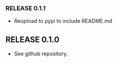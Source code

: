 ### RELEASE 0.1.1

  - Reupload to pypi to include README.md

## RELEASE 0.1.0

  - See github repository.
